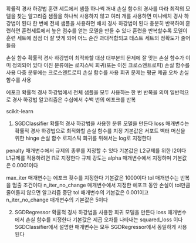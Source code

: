 확률적 경사 하강법
훈련 세트에서 샘플 하나씩 꺼내 손실 함수의 경사를 따라 최적의 모델을 찾는 알고리즘
샘플을 하나씩 사용하지 않고 여러 개를 사용하면 미니배치 경사 하강법이 된다
한 번에 전체 샘플을 사용하면 배치 경사 하강법이 된다
충분히 반복하여 훈련하면 훈련세트에서 높은 점수를 얻는 모델을 만들 수 있다
훈련을 반복할수록 모델이 훈련 세트에 점점 더 잘 맞게 되어 어느 순간 과대적합되고 
테스트 세트의 정확도가 줄어들음

손실 함수
확률적 경사 하강법이 최적화할 대상
대부분의 문제에 잘 맞는 손실 함수가 이미 정의되어 있다
이진 분류에는 로지스틱 회귀(또는 이진 크로스엔트로피) 손실 함수를 사용
다중 분류에는 크로스엔트로피 손실 함수를 사용
회귀 문제는 평균 제곱 오차 손실 함수를 사용

에포크
확률적 경사 하강법에서 전체 샘플을 모두 사용하는 한 번 반복을 의미
일반적으로 경사 하강법 알고리즘은 수십에서 수백 번의 에포크를 반복


scikit-learn
1. SGDClassifier
확률적 경사 하강법을 사용한 분류 모델을 만든다
loss 매개변수는 확률적 경사 하강법으로 최적화할 손실 함수를 지정
기본값은 서포트 벡터 머신을 위한 hinge 손실 함수
로지스틱 회귀를 위해서는 log로 지정한다

penalty 매개변수에서 규제의 종류를 지정할 수 있다
기본값은 L2규제를 위한 l2이다
L1규제를 적용하려면 l1로 지정한다
규제 강도는 alpha 매개변수에서 지정하며 기본값은 0.0001이다

max_iter 매개변수는 에포크 횟수를 지정한다 기본값은 1000이다
tol 매개변수는 반복을 멈출 조건이다 
n_iter_no_change 매개변수에서 지정한 에포크 동안 손실이 tol만큼 줄어들지 않으면 알고리즘 중단
tol 매개변수의 기본값은 0.001이고 n_iter_no_change 매개변수의 기본값은 5이다

2. SGDRegressor
확률적 경사 하강법을 사용한 회귀 모델을 만든다
loss 매개변수에서 손실 함수를 지정한다 
기본값은 제곱 오차를 나타내는 squared_loss 이다 
SGDClassifier에서 설명한 매개변수는 모두 SGDRegressor에서 동일하게 사용된다